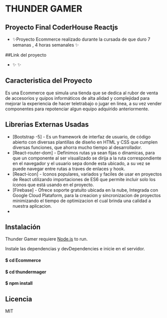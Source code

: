 # THUNDER GAMER

## Proyecto Final CoderHouse Reactjs

- ✨Proyecto Ecommerce realizado durante la cursada de que duro 7 semanas , 4 horas semanales ✨

##Link del proyecto

- ✨  ✨

## Caracteristica del Proyecto

Es una Ecommerce que simula una tienda que se dedica al rubor de venta de accesorios y quipos informáticos de alta alidad y complejidad para mejorar la experiencia de hacer teletrabajo o jugar en linea, a su vez vender componentes para repotenciar algun equipo adquirido anteriormente.


## Librerias Externas Usadas

- [Bootstrap -5] - Es un framework de interfaz de usuario, de código abierto con diversas plantillas de diseño en HTML y CSS que cumplen diversas funciones, que ahorra mucho tiempo al desarrollador.
- [React-router-dom] - Definimos rutas ya sean fijas o dinamicas, para que un componente al ser visualizado se dirija a la ruta correspondiente en el navegador y el usuario sepa donde esta ubicado, a su vez se puede navegar entre rutas a traves de enlaces y hook.
- [React-icon] - Iconos populares, variados y faciles de usar en proyectos de React utilizando importaciones de ES6 que permite incluir solo los íconos que está usando en el proyecto.
- [Firebase] - Ofrece soporte gratuito ubicada en la nube, Integrada con Google Cloud Plataform, para la creacion y sincronizacion de proyectos minimizando el tiempo de optimizacion el cual brinda una calidad a nuestra aplicacion.
- 


## Instalación

Thunder Gamer requiere [Node.js](https://nodejs.org/)  to run.

Instale las dependencias y devDependencies e inicie en el servidor.

#### $ cd Ecommerce
#### $ cd thundermager
#### $ npm install


## Licencia

MIT
